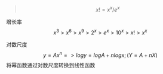 >$$x!=x^x/e^x$$

增长率
$$x^3>x^6>x^9>2^x>e^x>10^x>x!>x^x$$

对数尺度
$$y=Ax^n=>logy=logA+nlogx;(Y=A+nX)$$
将幂函数通过对数尺度转换到线性函数
